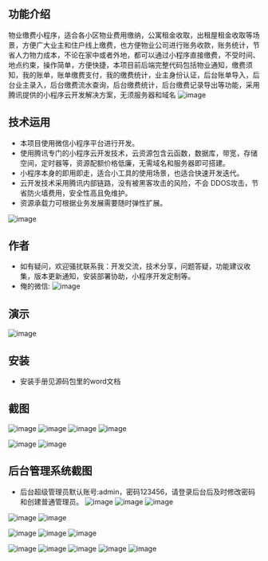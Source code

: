 ## 功能介绍 
物业缴费小程序，适合各小区物业费用缴纳，公寓租金收取，出租屋租金收取等场景，方便广大业主和住户线上缴费，也方便物业公司进行账务收款，账务统计，节省人力物力成本，不论在家中或者外地，都可以通过小程序直接缴费，不受时间、地点约束，操作简单，方便快捷，本项目前后端完整代码包括物业通知，缴费须知，我的账单，账单缴费支付，我的缴费统计，业主身份认证，后台账单导入，后台业主录入，后台缴费流水查询，后台缴费统计，后台缴费记录导出等功能，采用腾讯提供的小程序云开发解决方案，无须服务器和域名
![image](https://user-images.githubusercontent.com/101301937/230558811-f459aba1-d4aa-420d-89cf-30912848d5c3.png)


## 技术运用
- 本项目使用微信小程序平台进行开发。
- 使用腾讯专门的小程序云开发技术，云资源包含云函数，数据库，带宽，存储空间，定时器等，资源配额价格低廉，无需域名和服务器即可搭建。
- 小程序本身的即用即走，适合小工具的使用场景，也适合快速开发迭代。
- 云开发技术采用腾讯内部链路，没有被黑客攻击的风险，不会 DDOS攻击，节省防火墙费用，安全性高且免维护。
- 资源承载力可根据业务发展需要随时弹性扩展。  

![image](https://user-images.githubusercontent.com/101301937/230558818-0988164a-be11-4108-b3cc-cef9ca995afb.png)


## 作者
- 如有疑问，欢迎骚扰联系我：开发交流，技术分享，问题答疑，功能建议收集，版本更新通知，安装部署协助，小程序开发定制等。
- 俺的微信: 
 ![image](https://user-images.githubusercontent.com/101301937/230558830-f054163e-643e-4bca-a249-6d4c3bb9240c.png)




## 演示 
 ![image](https://user-images.githubusercontent.com/101301937/230558839-553071c3-3768-457d-8e17-bf53f61c82ea.png)


## 安装

- 安装手册见源码包里的word文档




## 截图
![image](https://user-images.githubusercontent.com/101301937/230558846-e9e8bc58-0159-41da-8a61-8d77bff09bc5.png)
![image](https://user-images.githubusercontent.com/101301937/230558854-18c20fd3-f3e8-4b04-98fc-eb4b90331051.png)
![image](https://user-images.githubusercontent.com/101301937/230558860-1cb62b8c-0aab-41f4-9a05-b1fb420e0436.png)
![image](https://user-images.githubusercontent.com/101301937/230558866-6da6835c-650a-43d0-b15e-942cdefe226c.png)

![image](https://user-images.githubusercontent.com/101301937/230558872-58e77d66-de3e-468c-8dd9-be71a1be0489.png)
![image](https://user-images.githubusercontent.com/101301937/230558888-d924388e-3518-4dae-9c24-2b152e67a476.png)
 
 

## 后台管理系统截图 
- 后台超级管理员默认账号:admin，密码123456，请登录后台后及时修改密码和创建普通管理员。
![image](https://user-images.githubusercontent.com/101301937/230558907-d9a918f8-d2fe-4ce5-b6b1-5709d3d8bd23.png)
![image](https://user-images.githubusercontent.com/101301937/230558915-3b7eda08-940b-4293-8381-7716d2224459.png)
![image](https://user-images.githubusercontent.com/101301937/230558923-36dc7e86-54fb-4d2e-a0d1-0dfb6d46ed81.png)

![image](https://user-images.githubusercontent.com/101301937/230558925-45269be6-1a7e-4724-b435-2ea9426b8a55.png)
![image](https://user-images.githubusercontent.com/101301937/230558940-c7305d8e-3c4b-4415-9e12-bff675cf9d03.png)


![image](https://user-images.githubusercontent.com/101301937/230558958-c7925819-ffc0-41c7-b196-85fd56bd94f9.png)
![image](https://user-images.githubusercontent.com/101301937/230558965-4bb75d41-8cfe-4f5b-a9d7-df57c6df66c2.png)
![image](https://user-images.githubusercontent.com/101301937/230558973-927d929f-72b1-44dc-9fa9-37faad256d8d.png)

![image](https://user-images.githubusercontent.com/101301937/230558980-e365147a-a44c-43a7-8bfe-5f386a77d058.png)
![image](https://user-images.githubusercontent.com/101301937/230558988-0845266a-1827-48ab-9e6b-431c0d5413ee.png)
![image](https://user-images.githubusercontent.com/101301937/230558998-cc5b3458-4cbf-4b5c-955c-066645333162.png)
![image](https://user-images.githubusercontent.com/101301937/230558952-15c7e04d-e48f-48b1-8e1c-cd9144ee6e10.png)
![image](https://user-images.githubusercontent.com/101301937/230559006-77446ba6-140f-48d0-bf23-cd4886393833.png)


